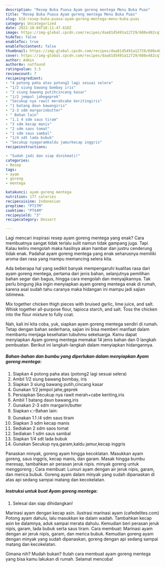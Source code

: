 ```yaml
---
description: "Resep Buka Puasa Ayam goreng mentega Menu Buka Puas"
title: "Resep Buka Puasa Ayam goreng mentega Menu Buka Puas"
slug: 618-resep-buka-puasa-ayam-goreng-mentega-menu-buka-puas
category: Uncategorized
date: 2022-10-04T18:11:47.616Z
image: https://img-global.cpcdn.com/recipes/daa81d5491a12729/680x482cq70/ayam-goreng-mentega-foto-resep-utama.jpg
hideToc: false
enableToc: true
enableTocContent: false
thumbnail: https://img-global.cpcdn.com/recipes/daa81d5491a12729/680x482cq70/ayam-goreng-mentega-foto-resep-utama.jpg
cover: https://img-global.cpcdn.com/recipes/daa81d5491a12729/680x482cq70/ayam-goreng-mentega-foto-resep-utama.jpg
author: Admin
authorAv: notfound
ratingvalue: 3.5
reviewcount: 7
recipeingredient:
- "4 potong paha atas potong2 lagi sesuai selera"
- "1/2 siung bawang bombay iris"
- "3 siung bawang putihcincang kasar"
- "1/2 jempol jahegeprek"
- "Secukup nya rawit merahcabe keritingiris"
- "1 batang daun bawangiris"
- "2-3 sdm margarinbutter"
- " Bahan lain"
- "1.1 4 sdm saus tiram"
- "3 sdm kecap manis"
- "2 sdm saos tomat"
- "1 sdm saus sambal"
- "1/4 sdt lada bubuk"
- "Secukup nyagaramkaldu jamurkecap inggris"
recipeinstructions:

- "Sudah jadi dan siap dinikmati!"
categories:
- Resep
tags:
- ayam
- goreng
- mentega

katakunci: ayam goreng mentega 
nutrition: 177 calories
recipecuisine: Indonesian
preptime: "PT27M"
cooktime: "PT44M"
recipeyield: "3"
recipecategory: Dessert

---
```



Lagi mencari inspirasi resep ayam goreng mentega yang enak? Cara membuatnya sangat tidak terlalu sulit namun tidak gampang juga. Tapi Kalau keliru mengolah maka hasilnya akan hambar dan justru cenderung tidak enak. Padahal ayam goreng mentega yang enak seharusnya memiliki aroma dan rasa yang mampu memancing selera kita.


Ada beberapa hal yang sedikit banyak mempengaruhi kualitas rasa dari ayam goreng mentega, pertama dari jenis bahan, selanjutnya pemilihan bahan segar dan bagus, hingga cara mengolah dan menyajikannya. Tak perlu bingung jika ingin menyiapkan ayam goreng mentega enak di rumah, karena asal sudah tahu caranya maka hidangan ini mampu jadi sajian istimewa.

Mix together chicken thigh pieces with bruised garlic, lime juice, and salt. Whisk together all-purpose flour, tapioca starch, and salt. Toss the chicken into the flour mixture to fully coat.


Nah, kali ini kita coba, yuk, siapkan ayam goreng mentega sendiri di rumah. Tetap dengan bahan sederhana, sajian ini bisa memberi manfaat dalam membantu menjaga kesehatan tubuhmu sekeluarga. Kamu dapat menyiapkan Ayam goreng mentega memakai 14 jenis bahan dan 0 langkah pembuatan. Berikut ini langkah-langkah dalam menyiapkan hidangannya.

<!--inarticleads1-->

##### Bahan-bahan dan bumbu yang diperlukan dalam menyiapkan Ayam goreng mentega:

1. Siapkan 4 potong paha atas (potong2 lagi sesuai selera)
1. Ambil 1/2 siung bawang bombay, iris
1. Siapkan 3 siung bawang putih,cincang kasar
1. Gunakan 1/2 jempol jahe,geprek
1. Persiapkan Secukup nya rawit merah+cabe keriting,iris
1. Ambil 1 batang daun bawang,iris
1. Gunakan 2-3 sdm margarin/butter
1. Siapkan  👉Bahan lain:
1. Gunakan 1.1 /4 sdm saus tiram
1. Siapkan 3 sdm kecap manis
1. Sediakan 2 sdm saos tomat
1. Sediakan 1 sdm saus sambal
1. Siapkan 1/4 sdt lada bubuk
1. Gunakan Secukup nya,garam,kaldu jamur,kecap inggris


Panaskan minyak, goreng ayam hingga kecoklatan. Masukkan ayam goreng, saus inggris, kecap manis, dan garam. Masak hingga bumbu meresap, tambahkan air perasan jeruk nipis. minyak goreng untuk menggoreng ; Cara membuat: Lumuri ayam dengan air jeruk nipis, garam, dan merica bubuk. Goreng ayam dalam minyak yang sudah dipanaskan di atas api sedang sampai matang dan kecokelatan. 

<!--inarticleads2-->

##### Instruksi untuk buat Ayam goreng mentega:


1. Selesai dan siap dihidangkan!

Marinasi ayam dengan kecap asin. ilustrasi marinasi ayam (cafedelites.com) Potong ayam dahulu, lalu masukkan ke dalam wadah. Tambahkan kecap asin ke dalamnya, aduk sampai merata dahulu. Kemudian beri perasan jeruk nipis, garam, lada bubuk serta saus tiram. Cara membuat: Marinasi ayam dengan air jeruk nipis, garam, dan merica bubuk. Kemudian goreng ayam dengan minyak yang sudah dipanaskan, goreng dengan api sedang sampai matang dan kecokelatan. 

Gimana nih? Mudah bukan? Itulah cara membuat ayam goreng mentega yang bisa kamu lakukan di rumah. Selamat mencoba!
